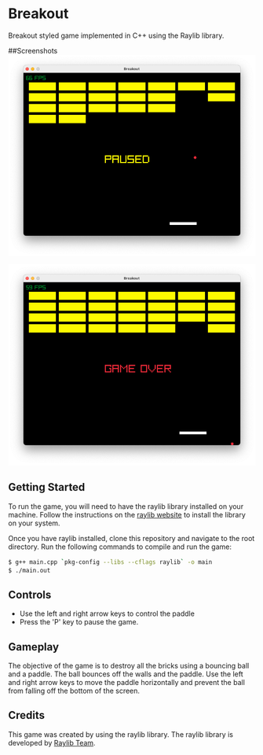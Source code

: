 # Breakout

Breakout styled game implemented in C++ using the Raylib library.

##Screenshots
![Paused](screenshots/paused.png)

![Garown](screenshots/game_over.png)

## Getting Started

To run the game, you will need to have the raylib library installed on your machine. Follow the instructions on the [raylib website](https://www.raylib.com) to install the library on your system.

Once you have raylib installed, clone this repository and navigate to the root directory. Run the following commands to compile and run the game:

```bash
$ g++ main.cpp `pkg-config --libs --cflags raylib` -o main
$ ./main.out
```

## Controls

- Use the left and right arrow keys to control the paddle
- Press the 'P' key to pause the game.

## Gameplay

The objective of the game is to destroy all the bricks using a bouncing ball and a paddle. The ball bounces off the walls and the paddle. Use the left and right arrow keys to move the paddle horizontally and prevent the ball from falling off the bottom of the screen.

## Credits

This game was created by using the raylib library. The raylib library is developed by [Raylib Team](https://github.com/raysan5/raylib#development-and-contributors).
